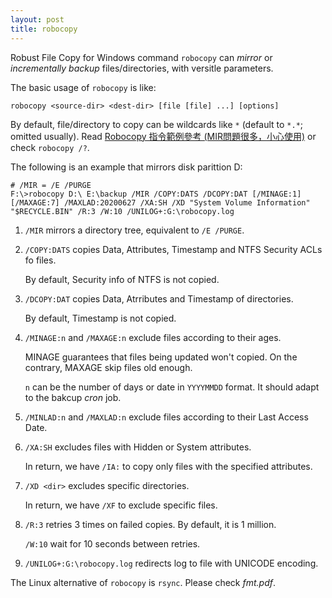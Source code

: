 ```yaml
---
layout: post
title: robocopy
---
```


Robust File Copy for Windows command `robocopy` can *mirror* or *incrementally backup* files/directories, with versitle parameters.

The basic usage of `robocopy` is like:

```
robocopy <source-dir> <dest-dir> [file [file] ...] [options]
```

By default, file/directory to copy can be wildcards like `*` (default to `*.*`; omitted usually). Read [Robocopy 指令範例參考 (MIR問題很多，小心使用)](http://basuya.blogspot.tw/2009/12/robocopy.html) or check `robocopy /?`.

The following is an example that mirrors disk parittion D:

```
# /MIR = /E /PURGE
F:\>robocopy D:\ E:\backup /MIR /COPY:DATS /DCOPY:DAT [/MINAGE:1] [/MAXAGE:7] /MAXLAD:20200627 /XA:SH /XD "System Volume Information" "$RECYCLE.BIN" /R:3 /W:10 /UNILOG+:G:\robocopy.log
```

1. `/MIR` mirrors a directory tree, equivalent to `/E /PURGE`.
2. `/COPY:DATS` copies Data, Attributes, Timestamp and NTFS Security ACLs fo files.

   By default, Security info of NTFS is not copied.
3. `/DCOPY:DAT` copies Data, Atrributes and Timestamp of directories.

   By default, Timestamp is not copied.
4. `/MINAGE:n` and `/MAXAGE:n` exclude files according to their ages.

   MINAGE guarantees that files being updated won't copied. On the contrary, MAXAGE skip files old enough.

   `n` can be the number of days or date in `YYYYMMDD` format. It should adapt to the bakcup *cron* job.
5. `/MINLAD:n` and `/MAXLAD:n` exclude files according to their Last Access Date.
6. `/XA:SH` excludes files with Hidden or System attributes.

   In return, we have `/IA:` to copy only files with the specified attributes.
7. `/XD <dir>` excludes specific directories.

   In return, we have `/XF` to exclude specific files.
8. `/R:3` retries 3 times on failed copies. By default, it is 1 million.

   `/W:10` wait for 10 seconds between retries.
9. `/UNILOG+:G:\robocopy.log` redirects log to file with UNICODE encoding.

The Linux alternative of `robocopy` is `rsync`. Please check *fmt.pdf*.